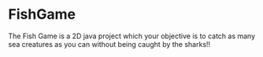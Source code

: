 # FishGame
The Fish Game is a 2D java project which your objective is to catch as many sea creatures as you can without being caught by the sharks!!

